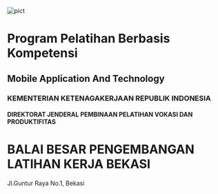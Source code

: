 <img src="C:\Users\akhma\BBPLK-Bekasi\logo.jpg" alt="pict" />

# Program Pelatihan Berbasis Kompetensi

## Mobile Application And Technology

### KEMENTERIAN KETENAGAKERJAAN REPUBLIK INDONESIA
#### DIREKTORAT JENDERAL PEMBINAAN PELATIHAN VOKASI DAN PRODUKTIFITAS

# BALAI BESAR PENGEMBANGAN LATIHAN KERJA BEKASI

Jl.Guntur Raya No.1, Bekasi

